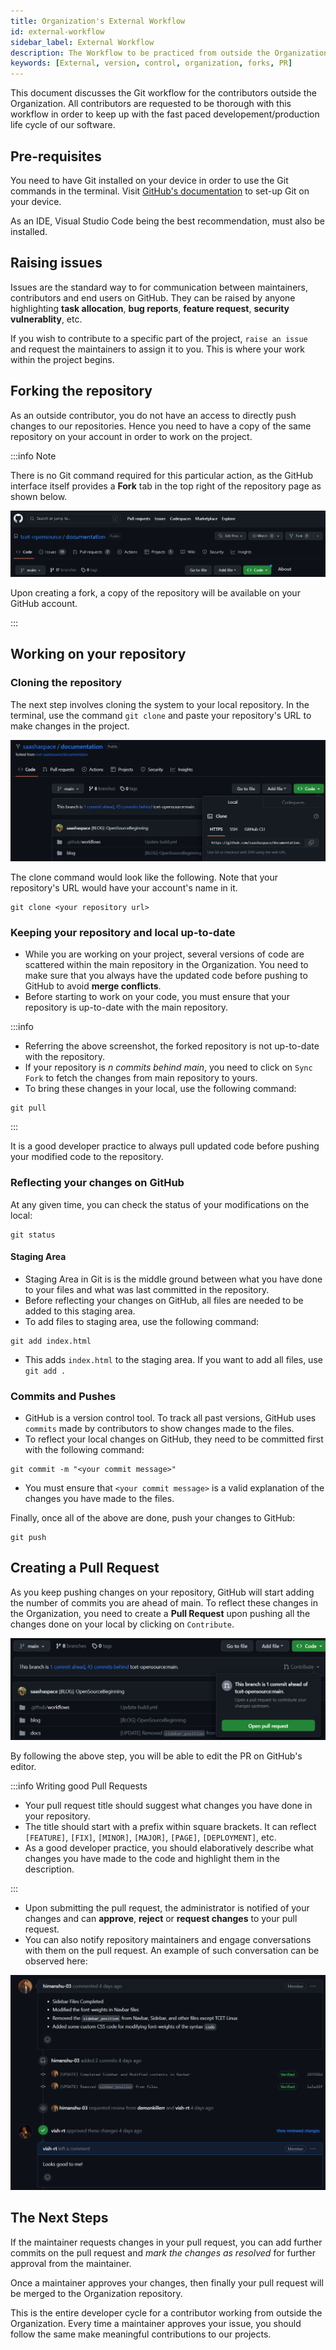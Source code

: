 ```yaml
---
title: Organization's External Workflow
id: external-workflow
sidebar_label: External Workflow
description: The Workflow to be practiced from outside the Organization
keywords: [External, version, control, organization, forks, PR]
---
```


This document discusses the Git workflow for the contributors outside the Organization. All contributors are requested to be thorough with this workflow in order to keep up with the fast paced developement/production life cycle of our software.

## Pre-requisites
You need to have Git installed on your device in order to use the Git commands in the terminal. Visit [GitHub's documentation](https://docs.github.com/en/get-started/quickstart/set-up-git#setting-up-git) to set-up Git on your device.

As an IDE, Visual Studio Code being the best recommendation, must also be installed.

## Raising issues
Issues are the standard way to for communication between maintainers, contributors and end users on GitHub. They can be raised by anyone highlighting **task allocation**, **bug reports**, **feature request**, **security vulnerablity**, etc.

If you wish to contribute to a specific part of the project, `raise an issue` and request the maintainers to assign it to you. This is where your work within the project begins.

## Forking the repository
As an outside contributor, you do not have an access to directly push changes to our repositories. Hence you need to have a copy of the same repository on your account in order to work on the project.

:::info Note

There is no Git command required for this particular action, as the GitHub interface itself provides a **Fork** tab in the top right of the repository page as shown below. 

![Forking the repository](fork.png)

Upon creating a fork, a copy of the repository will be available on your GitHub account.

:::

## Working on your repository
### Cloning the repository
The next step involves cloning the system to your local repository. In the terminal, use the command `git clone` and paste your repository's URL to make changes in the project.

![Cloning the repository](clone.png)

The clone command would look like the following. Note that your repository's URL would have your account's name in it.
```
git clone <your repository url>
```

### Keeping your repository and local up-to-date
- While you are working on your project, several versions of code are scattered within the main repository in the Organization. You need to make sure that you always have the updated code before pushing to GitHub to avoid **merge conflicts**.
- Before starting to work on your code, you must ensure that your repository is up-to-date with the main repository.

:::info 

- Referring the above screenshot, the forked repository is not up-to-date with the repository.
- If your repository is *n commits behind main*, you need to click on `Sync Fork` to fetch the changes from main repository to yours.
- To bring these changes in your local, use the following command:
```
git pull
```

:::

It is a good developer practice to always pull updated code before pushing your modified code to the repository.

### Reflecting your changes on GitHub

At any given time, you can check the status of your modifications on the local:
```
git status
```

#### Staging Area
- Staging Area in Git is is the middle ground between what you have done to your files and what was last committed in the repository.
- Before reflecting your changes on GitHub, all files are needed to be added to this staging area.
- To add files to staging area, use the following command:
```
git add index.html
```
- This adds `index.html` to the staging area. If you want to add all files, use `git add .`

### Commits and Pushes
- GitHub is a version control tool. To track all past versions, GitHub uses `commits` made by contributors to show changes made to the files.
- To reflect your local changes on GitHub, they need to be committed first with the following command:
```
git commit -m "<your commit message>"
```
- You must ensure that `<your commit message>` is a valid explanation of the changes you have made to the files.

Finally, once all of the above are done, push your changes to GitHub:
```
git push
```

## Creating a Pull Request
As you keep pushing changes on your repository, GitHub will start adding the number of commits you are ahead of main. To reflect these changes in the Organization, you need to create a **Pull Request** upon pushing all the changes done on your local by clicking on `Contribute`.

![Creating a pull request](pr.png)

By following the above step, you will be able to edit the PR on GitHub's editor.

:::info Writing good Pull Requests

- Your pull request title should suggest what changes you have done in your repository.
- The title should start with a prefix within square brackets. It can reflect `[FEATURE]`, `[FIX]`, `[MINOR]`, `[MAJOR]`, `[PAGE]`, `[DEPLOYMENT]`, etc.
- As a good developer practice, you should elaboratively describe what changes you have made to the code and highlight them in the description.

:::

- Upon submitting the pull request, the administrator is notified of your changes and can **approve**, **reject** or **request changes** to your pull request.
- You can also notify repository maintainers and engage conversations with them on the pull request. An example of such conversation can be observed here:

![Conversation](conversation.png)

## The Next Steps
If the maintainer requests changes in your pull request, you can add further commits on the pull request and *mark the changes as resolved* for further approval from the maintainer.

Once a maintainer approves your changes, then finally your pull request will be merged to the Organization repository.

This is the entire developer cycle for a contributor working from outside the Organization. Every time a maintainer approves your issue, you should follow the same make meaningful contributions to our projects.